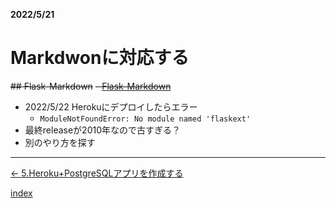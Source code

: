 __2022/5/21__
# Markdwonに対応する

~~## Flask-Markdown~~
  ~~- [Flask-Markdown](https://pythonhosted.org/Flask-Markdown/)~~

- 2022/5/22 Herokuにデプロイしたらエラー
  - `ModuleNotFoundError: No module named 'flaskext'`
- 最終releaseが2010年なので古すぎる？
- 別のやり方を探す

<!-- ### インストール
```shell
% python -m pip install Flask-Markdown
```

### Markdownインスタンスの作成
`myapp/__init__.py`
```python
from flask import Flask
from flaskext.markdown import Markdown  # 追加

def create_app(test_config=None):
    app = Flask(__name__)

    # 略

    Markdown(app) # 追加

    return app
```

### 表示したい箇所で`markdown`フィルターを使う
`myapp/template/index.html`
```html
<body>
  <h1>Hello World!</h1>
  <ul>
  {% for entry in entries %}
  <li>
    <p>{{ entry.title }}</p>
    <p>{{ entry.body | markdown }}</p>
  </li>
  {% endfor %}
  </ul>
``` -->

---

[← 5.Heroku+PostgreSQLアプリを作成する](5.heroku_again.md)

[index](index.md)